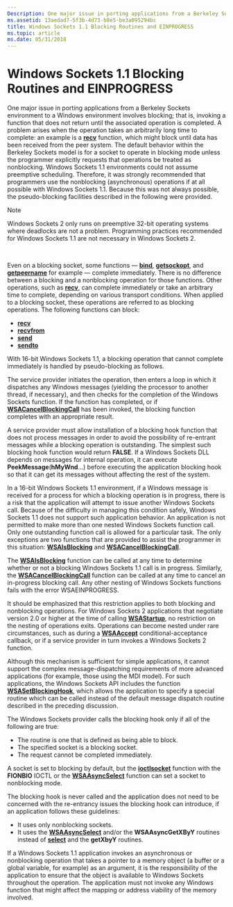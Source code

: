 ```yaml
---
Description: One major issue in porting applications from a Berkeley Sockets environment to a Windows environment involves blocking; that is, invoking a function that does not return until the associated operation is completed.
ms.assetid: 13aedad7-5f3b-4d73-b8e5-be3a095294bc
title: Windows Sockets 1.1 Blocking Routines and EINPROGRESS
ms.topic: article
ms.date: 05/31/2018
---
```


# Windows Sockets 1.1 Blocking Routines and EINPROGRESS

One major issue in porting applications from a Berkeley Sockets environment to a Windows environment involves blocking; that is, invoking a function that does not return until the associated operation is completed. A problem arises when the operation takes an arbitrarily long time to complete: an example is a [**recv**](/windows/desktop/api/winsock/nf-winsock-recv) function, which might block until data has been received from the peer system. The default behavior within the Berkeley Sockets model is for a socket to operate in blocking mode unless the programmer explicitly requests that operations be treated as nonblocking. Windows Sockets 1.1 environments could not assume preemptive scheduling. Therefore, it was strongly recommended that programmers use the nonblocking (asynchronous) operations if at all possible with Windows Sockets 1.1. Because this was not always possible, the pseudo-blocking facilities described in the following were provided.

> [!Note]  
> Windows Sockets 2 only runs on preemptive 32-bit operating systems where deadlocks are not a problem. Programming practices recommended for Windows Sockets 1.1 are not necessary in Windows Sockets 2.

 

Even on a blocking socket, some functions — [**bind**](/windows/desktop/api/winsock/nf-winsock-bind), [**getsockopt**](/windows/desktop/api/winsock/nf-winsock-getsockopt), and [**getpeername**](/windows/desktop/api/winsock/nf-winsock-getpeername) for example — complete immediately. There is no difference between a blocking and a nonblocking operation for those functions. Other operations, such as [**recv**](/windows/desktop/api/winsock/nf-winsock-recv), can complete immediately or take an arbitrary time to complete, depending on various transport conditions. When applied to a blocking socket, these operations are referred to as blocking operations. The following functions can block:

-   [**recv**](/windows/desktop/api/winsock/nf-winsock-recv)
-   [**recvfrom**](/windows/desktop/api/winsock/nf-winsock-recvfrom)
-   [**send**](/windows/desktop/api/Winsock2/nf-winsock2-send)
-   [**sendto**](/windows/desktop/api/winsock/nf-winsock-sendto)

With 16-bit Windows Sockets 1.1, a blocking operation that cannot complete immediately is handled by pseudo-blocking as follows.

The service provider initiates the operation, then enters a loop in which it dispatches any Windows messages (yielding the processor to another thread, if necessary), and then checks for the completion of the Windows Sockets function. If the function has completed, or if [**WSACancelBlockingCall**](/windows/desktop/api/winsock2/nf-winsock2-wsacancelblockingcall) has been invoked, the blocking function completes with an appropriate result.

A service provider must allow installation of a blocking hook function that does not process messages in order to avoid the possibility of re-entrant messages while a blocking operation is outstanding. The simplest such blocking hook function would return **FALSE**. If a Windows Sockets DLL depends on messages for internal operation, it can execute **PeekMessage**(**hMyWnd**...) before executing the application blocking hook so that it can get its messages without affecting the rest of the system.

In a 16-bit Windows Sockets 1.1 environment, if a Windows message is received for a process for which a blocking operation is in progress, there is a risk that the application will attempt to issue another Windows Sockets call. Because of the difficulty in managing this condition safely, Windows Sockets 1.1 does not support such application behavior. An application is not permitted to make more than one nested Windows Sockets function call. Only one outstanding function call is allowed for a particular task. The only exceptions are two functions that are provided to assist the programmer in this situation: [**WSAIsBlocking**](/windows/desktop/api/winsock2/nf-winsock2-wsaisblocking) and [**WSACancelBlockingCall**](/windows/desktop/api/winsock2/nf-winsock2-wsacancelblockingcall).

The [**WSAIsBlocking**](/windows/desktop/api/winsock2/nf-winsock2-wsaisblocking) function can be called at any time to determine whether or not a blocking Windows Sockets 1.1 call is in progress. Similarly, the [**WSACancelBlockingCall**](/windows/desktop/api/winsock2/nf-winsock2-wsacancelblockingcall) function can be called at any time to cancel an in-progress blocking call. Any other nesting of Windows Sockets functions fails with the error WSAEINPROGRESS.

It should be emphasized that this restriction applies to both blocking and nonblocking operations. For Windows Sockets 2 applications that negotiate version 2.0 or higher at the time of calling [**WSAStartup**](/windows/desktop/api/winsock/nf-winsock-wsastartup), no restriction on the nesting of operations exits. Operations can become nested under rare circumstances, such as during a [**WSAAccept**](/windows/desktop/api/Winsock2/nf-winsock2-wsaaccept) conditional-acceptance callback, or if a service provider in turn invokes a Windows Sockets 2 function.

Although this mechanism is sufficient for simple applications, it cannot support the complex message-dispatching requirements of more advanced applications (for example, those using the MDI model). For such applications, the Windows Sockets API includes the function [**WSASetBlockingHook**](/windows/desktop/api/winsock2/nf-winsock2-wsasetblockinghook), which allows the application to specify a special routine which can be called instead of the default message dispatch routine described in the preceding discussion.

The Windows Sockets provider calls the blocking hook only if all of the following are true:

-   The routine is one that is defined as being able to block.
-   The specified socket is a blocking socket.
-   The request cannot be completed immediately.

A socket is set to blocking by default, but the [**ioctlsocket**](/windows/desktop/api/winsock/nf-winsock-ioctlsocket) function with the **FIONBIO** IOCTL or the [**WSAAsyncSelect**](/windows/desktop/api/winsock/nf-winsock-wsaasyncselect) function can set a socket to nonblocking mode.

The blocking hook is never called and the application does not need to be concerned with the re-entrancy issues the blocking hook can introduce, if an application follows these guidelines:

-   It uses only nonblocking sockets.
-   It uses the [**WSAAsyncSelect**](/windows/desktop/api/winsock/nf-winsock-wsaasyncselect) and/or the **WSAAsyncGetXByY** routines instead of [**select**](/windows/desktop/api/Winsock2/nf-winsock2-select) and the **getXbyY** routines.

If a Windows Sockets 1.1 application invokes an asynchronous or nonblocking operation that takes a pointer to a memory object (a buffer or a global variable, for example) as an argument, it is the responsibility of the application to ensure that the object is available to Windows Sockets throughout the operation. The application must not invoke any Windows function that might affect the mapping or address viability of the memory involved.

 

 




